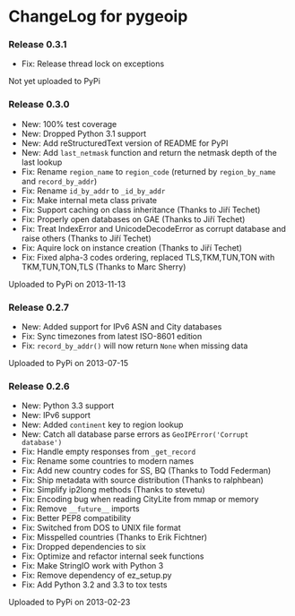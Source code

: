 # ChangeLog for pygeoip

### Release 0.3.1

* Fix: Release thread lock on exceptions

Not yet uploaded to PyPi

### Release 0.3.0

* New: 100% test coverage
* New: Dropped Python 3.1 support
* New: Add reStructuredText version of README for PyPI
* New: Add `last_netmask` function and return the netmask depth of the last lookup
* Fix: Rename `region_name` to `region_code` (returned by `region_by_name` and `record_by_addr`)
* Fix: Rename `id_by_addr` to `_id_by_addr`
* Fix: Make internal meta class private
* Fix: Support caching on class inheritance (Thanks to Jiří Techet)
* Fix: Properly open databases on GAE (Thanks to Jiří Techet)
* Fix: Treat IndexError and UnicodeDecodeError as corrupt database and raise others (Thanks to Jiří Techet)
* Fix: Aquire lock on instance creation (Thanks to Jiří Techet)
* Fix: Fixed alpha-3 codes ordering, replaced TLS,TKM,TUN,TON with TKM,TUN,TON,TLS (Thanks to Marc Sherry)

Uploaded to PyPi on 2013-11-13

### Release 0.2.7

* New: Added support for IPv6 ASN and City databases
* Fix: Sync timezones from latest ISO-8601 edition
* Fix: `record_by_addr()` will now return `None` when missing data

Uploaded to PyPi on 2013-07-15

### Release 0.2.6

* New: Python 3.3 support
* New: IPv6 support
* New: Added `continent` key to region lookup
* New: Catch all database parse errors as `GeoIPError('Corrupt database')`
* Fix: Handle empty responses from `_get_record`
* Fix: Rename some countries to modern names
* Fix: Add new country codes for SS, BQ (Thanks to Todd Federman)
* Fix: Ship metadata with source distribution (Thanks to ralphbean)
* Fix: Simplify ip2long methods (Thanks to stevetu)
* Fix: Encoding bug when reading CityLite from mmap or memory
* Fix: Remove `__future__` imports
* Fix: Better PEP8 compatibility
* Fix: Switched from DOS to UNIX file format
* Fix: Misspelled countries (Thanks to Erik Fichtner)
* Fix: Dropped dependencies to six
* Fix: Optimize and refactor internal seek functions
* Fix: Make StringIO work with Python 3
* Fix: Remove dependency of ez_setup.py
* Fix: Add Python 3.2 and 3.3 to tox tests

Uploaded to PyPi on 2013-02-23

